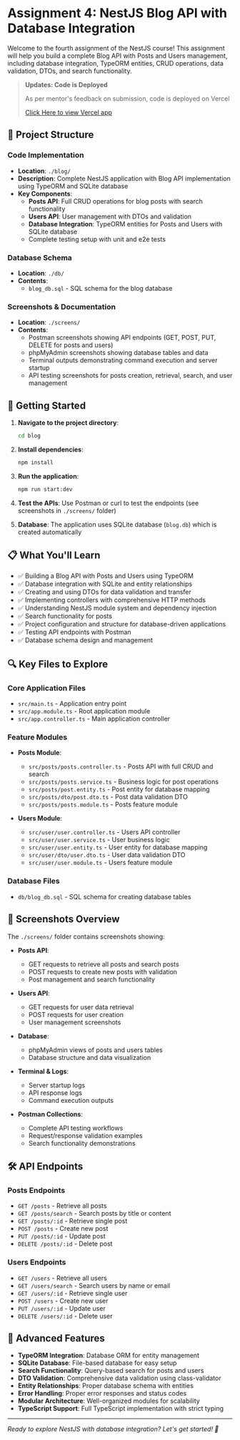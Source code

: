 # Assignment 4: NestJS Blog API with Database Integration

Welcome to the fourth assignment of the NestJS course! This assignment will help you build a complete Blog API with Posts and Users management, including database integration, TypeORM entities, CRUD operations, data validation, DTOs, and search functionality.

> **Updates: Code is Deployed**
>
> As per mentor's feedback on submission, code is deployed on Vercel
>
> [Click Here to view Vercel app](https://nest-ppq1.vercel.app/)

## 📁 Project Structure

### Code Implementation

- **Location**: `./blog/`
- **Description**: Complete NestJS application with Blog API implementation using TypeORM and SQLite database
- **Key Components**:
  - **Posts API**: Full CRUD operations for blog posts with search functionality
  - **Users API**: User management with DTOs and validation
  - **Database Integration**: TypeORM entities for Posts and Users with SQLite database
  - Complete testing setup with unit and e2e tests

### Database Schema

- **Location**: `./db/`
- **Contents**:
  - `blog_db.sql` - SQL schema for the blog database

### Screenshots & Documentation

- **Location**: `./screens/`
- **Contents**:
  - Postman screenshots showing API endpoints (GET, POST, PUT, DELETE for posts and users)
  - phpMyAdmin screenshots showing database tables and data
  - Terminal outputs demonstrating command execution and server startup
  - API testing screenshots for posts creation, retrieval, search, and user management

## 🚀 Getting Started

1. **Navigate to the project directory**:

   ```bash
   cd blog
   ```

2. **Install dependencies**:

   ```bash
   npm install
   ```

3. **Run the application**:

   ```bash
   npm run start:dev
   ```

4. **Test the APIs**: Use Postman or curl to test the endpoints (see screenshots in `./screens/` folder)

5. **Database**: The application uses SQLite database (`blog.db`) which is created automatically

## 📋 What You'll Learn

- ✅ Building a Blog API with Posts and Users using TypeORM
- ✅ Database integration with SQLite and entity relationships
- ✅ Creating and using DTOs for data validation and transfer
- ✅ Implementing controllers with comprehensive HTTP methods
- ✅ Understanding NestJS module system and dependency injection
- ✅ Search functionality for posts
- ✅ Project configuration and structure for database-driven applications
- ✅ Testing API endpoints with Postman
- ✅ Database schema design and management

## 🔍 Key Files to Explore

### Core Application Files

- `src/main.ts` - Application entry point
- `src/app.module.ts` - Root application module
- `src/app.controller.ts` - Main application controller

### Feature Modules

- **Posts Module**:

  - `src/posts/posts.controller.ts` - Posts API with full CRUD and search
  - `src/posts/posts.service.ts` - Business logic for post operations
  - `src/posts/post.entity.ts` - Post entity for database mapping
  - `src/posts/dto/post.dto.ts` - Post data validation DTO
  - `src/posts/posts.module.ts` - Posts feature module

- **Users Module**:

  - `src/user/user.controller.ts` - Users API controller
  - `src/user/user.service.ts` - User business logic
  - `src/user/user.entity.ts` - User entity for database mapping
  - `src/user/dto/user.dto.ts` - User data validation DTO
  - `src/user/user.module.ts` - Users feature module

### Database Files

- `db/blog_db.sql` - SQL schema for creating database tables

## 📸 Screenshots Overview

The `./screens/` folder contains screenshots showing:

- **Posts API**:

  - GET requests to retrieve all posts and search posts
  - POST requests to create new posts with validation
  - Post management and search functionality

- **Users API**:

  - GET requests for user data retrieval
  - POST requests for user creation
  - User management screenshots

- **Database**:

  - phpMyAdmin views of posts and users tables
  - Database structure and data visualization

- **Terminal & Logs**:

  - Server startup logs
  - API response logs
  - Command execution outputs

- **Postman Collections**:
  - Complete API testing workflows
  - Request/response validation examples
  - Search functionality demonstrations

## 🛠 API Endpoints

### Posts Endpoints

- `GET /posts` - Retrieve all posts
- `GET /posts/search` - Search posts by title or content
- `GET /posts/:id` - Retrieve single post
- `POST /posts` - Create new post
- `PUT /posts/:id` - Update post
- `DELETE /posts/:id` - Delete post

### Users Endpoints

- `GET /users` - Retrieve all users
- `GET /users/search` - Search users by name or email
- `GET /users/:id` - Retrieve single user
- `POST /users` - Create new user
- `PUT /users/:id` - Update user
- `DELETE /users/:id` - Delete user

## 🔧 Advanced Features

- **TypeORM Integration**: Database ORM for entity management
- **SQLite Database**: File-based database for easy setup
- **Search Functionality**: Query-based search for posts and users
- **DTO Validation**: Comprehensive data validation using class-validator
- **Entity Relationships**: Proper database schema with entities
- **Error Handling**: Proper error responses and status codes
- **Modular Architecture**: Well-organized modules for scalability
- **TypeScript Support**: Full TypeScript implementation with strict typing

---

_Ready to explore NestJS with database integration? Let's get started! 🎯_
